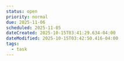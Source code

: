 ```yaml
---
status: open
priority: normal
due: 2025-11-06
scheduled: 2025-11-05
dateCreated: 2025-10-15T03:41:29.634-04:00
dateModified: 2025-10-15T03:42:50.416-04:00
tags:
  - task
---
```



